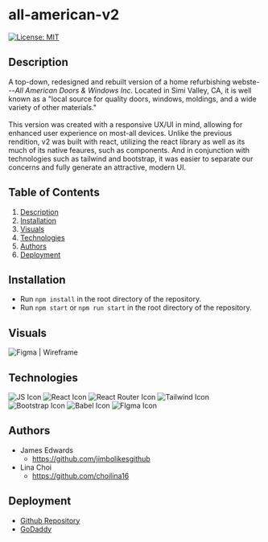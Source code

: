 # all-american-v2

[![License: MIT](https://img.shields.io/badge/License-MIT-yellow.svg)](https://opensource.org/licenses/MIT) 

## Description  
A top-down, redesigned and rebuilt version of a home refurbishing webste---<i>All American Doors & Windows Inc</i>. Located in Simi Valley, CA, it is well known as a "local source for quality doors, windows, moldings, and a wide variety of other materials." 
<br />
<br />
This version was created with a responsive UX/UI in mind, allowing for enhanced user experience on most-all devices. Unlike the previous rendition, v2 was built with react, utilizing the react library as well as its much of its native feaures, such as components. And in conjunction with technologies such as tailwind and bootstrap, it was easier to separate our concerns and fully generate an attractive, modern UI.

## Table of Contents
1. [Description](#description)
2. [Installation](#installation)
3. [Visuals](#visuals)
4. [Technologies](#technologies)
5. [Authors](#authors)
7. [Deployment](#deployment)

## Installation
 * Run `npm install` in the root directory of the repository.
 * Run `npm start` or `npm run start` in the root directory of the repository.

## Visuals
![Figma | Wireframe](https://user-images.githubusercontent.com/100983245/175784854-00409ce1-7c8e-43fa-a327-4330a2324339.png)

## Technologies
![JS Icon](https://img.shields.io/badge/JavaScript-323330?style=for-the-badge&logo=javascript&logoColor=F7DF1E)
![React Icon](https://img.shields.io/badge/React-20232A?style=for-the-badge&logo=react&logoColor=61DAFB)
![React Router Icon](https://img.shields.io/badge/React_Router-CA4245?style=for-the-badge&logo=react-router&logoColor=white)
![Tailwind Icon](https://img.shields.io/badge/Tailwind_CSS-38B2AC?style=for-the-badge&logo=tailwind-css&logoColor=white)
![Bootstrap Icon](https://img.shields.io/badge/Bootstrap-563D7C?style=for-the-badge&logo=bootstrap&logoColor=white)
![Babel Icon](https://img.shields.io/badge/Babel-F9DC3E?style=for-the-badge&logo=babel&logoColor=white)
![FIgma Icon](https://img.shields.io/badge/Figma-F24E1E?style=for-the-badge&logo=figma&logoColor=white)

## Authors
* James Edwards 
  - https://github.com/jimbolikesgithub
* Lina Choi 
  - https://github.com/choilina16

## Deployment
* [Github Repository](https://github.com/jimbolikesgithub/all-american-v2)
* [GoDaddy](https://www.allamericandoorsandwindowsinc.com/)

